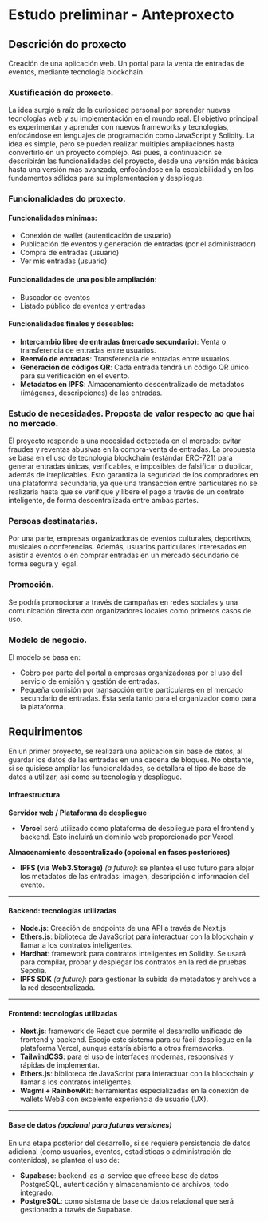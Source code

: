 # Estudo preliminar - Anteproxecto

## Descrición do proxecto

Creación de una aplicación web. Un portal para la venta de entradas de eventos, mediante tecnología blockchain.

### Xustificación do proxecto.

La idea surgió a raíz de la curiosidad personal por aprender nuevas tecnologías web y su implementación en el mundo real.
El objetivo principal es experimentar y aprender con nuevos frameworks y tecnologías, enfocándose en lenguajes de programación como JavaScript y Solidity. La idea es simple, pero se pueden realizar múltiples ampliaciones hasta convertirlo en un proyecto complejo. Así pues, a continuación se describirán las funcionalidades del proyecto, desde una versión más básica hasta una versión más avanzada, enfocándose en la escalabilidad y en los fundamentos sólidos para su implementación y despliegue.

### Funcionalidades do proxecto.

#### Funcionalidades mínimas:

-   Conexión de wallet (autenticación de usuario)
-   Publicación de eventos y generación de entradas (por el administrador)
-   Compra de entradas (usuario)
-   Ver mis entradas (usuario)

#### Funcionalidades de una posible ampliación:

-   Buscador de eventos
-   Listado público de eventos y entradas

#### Funcionalidades finales y deseables:

-   **Intercambio libre de entradas (mercado secundario)**: Venta o transferencia de entradas entre usuarios.
-   **Reenvío de entradas**: Transferencia de entradas entre usuarios.
-   **Generación de códigos QR**: Cada entrada tendrá un código QR único para su verificación en el evento.
-   **Metadatos en IPFS**: Almacenamiento descentralizado de metadatos (imágenes, descripciones) de las entradas.

### Estudo de necesidades. Proposta de valor respecto ao que hai no mercado.

El proyecto responde a una necesidad detectada en el mercado: evitar fraudes y reventas abusivas en la compra-venta de entradas.
La propuesta se basa en el uso de tecnología blockchain (estándar ERC-721) para generar entradas únicas, verificables, e imposibles de falsificar o duplicar, además de irreplicables. Esto garantiza la seguridad de los compradores en una plataforma secundaria, ya que una transacción entre particulares no se realizaría hasta que se verifique y libere el pago a través de un contrato inteligente, de forma descentralizada entre ambas partes.

### Persoas destinatarias.

Por una parte, empresas organizadoras de eventos culturales, deportivos, musicales o conferencias.
Además, usuarios particulares interesados en asistir a eventos o en comprar entradas en un mercado secundario de forma segura y legal.

### Promoción.

Se podría promocionar a través de campañas en redes sociales y una comunicación directa con organizadores locales como primeros casos de uso.

### Modelo de negocio.

El modelo se basa en:

-   Cobro por parte del portal a empresas organizadoras por el uso del servicio de emisión y gestión de entradas.
-   Pequeña comisión por transacción entre particulares en el mercado secundario de entradas. Ésta sería tanto para el organizador como para la plataforma.

## Requirimentos

En un primer proyecto, se realizará una aplicación sin base de datos, al guardar los datos de las entradas en una cadena de bloques. No obstante, si se quisiese ampliar las funcionaldades, se detallará el tipo de base de datos a utilizar, así como su tecnología y despliegue.

#### Infraestructura

**Servidor web / Plataforma de despliegue**

-   **Vercel** será utilizado como plataforma de despliegue para el frontend y backend. Esto incluirá un dominio web proporcionado por Vercel.

**Almacenamiento descentralizado (opcional en fases posteriores)**

-   **IPFS (vía Web3.Storage)** _(a futuro)_: se plantea el uso futuro para alojar los metadatos de las entradas: imagen, descripción o información del evento.

---

#### Backend: tecnologías utilizadas

-   **Node.js**: Creación de endpoints de una API a través de Next.js
-   **Ethers.js**: biblioteca de JavaScript para interactuar con la blockchain y llamar a los contratos inteligentes.
-   **Hardhat**: framework para contratos inteligentes en Solidity. Se usará para compilar, probar y desplegar los contratos en la red de pruebas Sepolia.
-   **IPFS SDK** _(a futuro)_: para gestionar la subida de metadatos y archivos a la red descentralizada.

---

#### Frontend: tecnologías utilizadas

-   **Next.js**: framework de React que permite el desarrollo unificado de frontend y backend. Escojo este sistema para su fácil despliegue en la plataforma Vercel, aunque estaría abierto a otros frameworks.
-   **TailwindCSS**: para el uso de interfaces modernas, responsivas y rápidas de implementar.
-   **Ethers.js**: biblioteca de JavaScript para interactuar con la blockchain y llamar a los contratos inteligentes.
-   **Wagmi + RainbowKit**: herramientas especializadas en la conexión de wallets Web3 con excelente experiencia de usuario (UX).

---

#### Base de datos _(opcional para futuras versiones)_

En una etapa posterior del desarrollo, si se requiere persistencia de datos adicional (como usuarios, eventos, estadísticas o administración de contenidos), se plantea el uso de:

-   **Supabase**: backend-as-a-service que ofrece base de datos PostgreSQL, autenticación y almacenamiento de archivos, todo integrado.
-   **PostgreSQL**: como sistema de base de datos relacional que será gestionado a través de Supabase.
